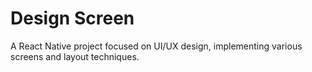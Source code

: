 # Design Screen
A React Native project focused on UI/UX design, implementing various screens and layout techniques.
